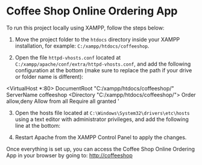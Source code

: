 # Coffee Shop Online Ordering App

To run this project locally using XAMPP, follow the steps below:

1. Move the project folder to the `htdocs` directory inside your XAMPP installation, for example: `C:/xampp/htdocs/coffeeshop`.

2. Open the file `httpd-vhosts.conf` located at `C:/xampp/apache/conf/extra/httpd-vhosts.conf`, and add the following configuration at the bottom (make sure to replace the path if your drive or folder name is different):

<VirtualHost *:80>
    DocumentRoot "C:/xampp/htdocs/coffeeshop/"
    ServerName coffeeshop
    <Directory "C:/xampp/htdocs/coffeeshop/">
        Order allow,deny
        Allow from all
        Require all granted
    </Directory>
</VirtualHost>'


3. Open the hosts file located at `C:\Windows\System32\drivers\etc\hosts` using a text editor with administrator privileges, and add the following line at the bottom:


4. Restart Apache from the XAMPP Control Panel to apply the changes.

Once everything is set up, you can access the Coffee Shop Online Ordering App in your browser by going to: [http://coffeeshop](http://coffeeshop)
